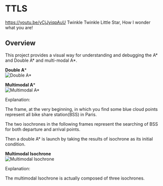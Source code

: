 # TTLS
https://youtu.be/yCjJyiqpAuU
Twinkle Twinkle Little Star, How I wonder what you are!


## Overview
This project provides a visual way for understanding and debugging the A* and Double A* and multi-modal A*.

**Double A***  
![Double A*](example_images/double_a_star.gif?raw=true "Double A*")  



**Multimodal A***  
![Multimodal A*](example_images/multimodal_a_star.gif?raw=true "Multimodal A*")

Explanation:

The frame, at the very beginning, in which you find some blue cloud points represent all bike share station(BSS) in Paris. 

The two isochrones in the following frames represent the searching of BSS for both departure and arrival points.
 
Then a double A* is launch by taking the results of isochrone as its initial condition.   

**Multimodal Isochrone**  
![Multimodal Isochrone](example_images/multimodal_isochrone.gif?raw=true "Multimodal Isochrone A*")  

Explanation:

The multimodal Isochrone is actually composed of three isochrones.



